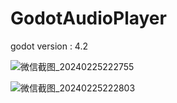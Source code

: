 # GodotAudioPlayer
godot version : 4.2

![微信截图_20240225222755](https://github.com/JACKADUX/Godot-Audio-Player/assets/87265559/f6268260-f903-4910-9fc6-72d66c7d9ebd)

![微信截图_20240225222803](https://github.com/JACKADUX/Godot-Audio-Player/assets/87265559/a98e5245-75a5-4ac0-8938-f7dcb959e12e)
